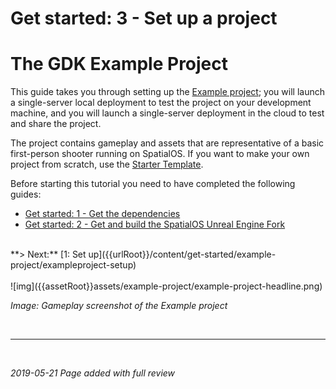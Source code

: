 # Get started: 3 - Set up a project 
# The GDK Example Project 

This guide takes you through setting up the [Example project](https://github.com/spatialos/UnrealGDKExampleProject); you will launch a single-server local deployment to test the project on your development machine, and you will launch a single-server deployment in the cloud to test and share the project. 

The project contains gameplay and assets that are representative of a basic first-person shooter running on SpatialOS. If you want to make your own project from scratch, use the [Starter Template]({{urlRoot}}/content/get-started/gdk-template).

Before starting this tutorial you need to have completed the following guides:

- [Get started: 1 - Get the dependencies]({{urlRoot}}/content/get-started/dependencies)
- [Get started: 2 - Get and build the SpatialOS Unreal Engine Fork]({{urlRoot}}/content/get-started/build-unreal-fork)

</br>
**> Next:** [1: Set up]({{urlRoot}}/content/get-started/example-project/exampleproject-setup)
</br>
</br>
![img]({{assetRoot}}assets/example-project/example-project-headline.png)

_Image: Gameplay screenshot of the Example project_<br/>


</br>

--------
<br/>

_2019-05-21 Page added with full review_